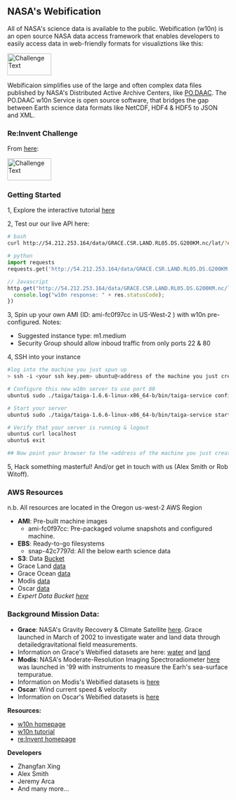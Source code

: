 ## NASA's Webification
All of NASA's science data is available to the public.  Webification (w10n) is an open source NASA data access framework that enables developers to easily access data in web-friendly formats for visualiztions like this:


<img src="https://raw.github.com/witoff/w10n/master/media/viz.png" width="400px;" alt="Challenge Text" style="width: 100px;height:50px;"/>

Webificaion simplifies use of the large and often complex data files published by NASA's Distributed Active Archive Centers, like [PO.DAAC](http://podaac.jpl.nasa.gov/).  The PO.DAAC w10n Service is open source software, that bridges the gap between Earth science data formats like NetCDF, HDF4 & HDF5 to JSON and XML.

### Re:Invent Challenge
From [here](http://reinvent.awsevents.com/hackathon.html):

<img src="https://raw.github.com/witoff/w10n/master/media/challenge.png" width="400px;" alt="Challenge Text" style="width: 100px;height:50px;"/>

### Getting Started
1, Explore the interactive tutorial [here](http://witoff.github.io/w10n/slides/index.html)

2, Test our our live API here:

```bash
# bash
curl http://54.212.253.164/data/GRACE.CSR.LAND.RL05.DS.G200KM.nc/lat/?output=json
```

```python
# python
import requests
requests.get('http://54.212.253.164/data/GRACE.CSR.LAND.RL05.DS.G200KM.nc/lat/?output=json')
```

```javascript
// Javascript
http.get("http://54.212.253.164/data/GRACE.CSR.LAND.RL05.DS.G200KM.nc/lat/?output=json", function(res) {
  console.log("w10n response: " + res.statusCode);
})
```

3, Spin up your own AMI (ID: ami-fc0f97cc in US-West-2 ) with w10n pre-configured.
Notes:
* Suggested instance type: m1.medium
* Security Group should allow inboud traffic from only ports 22 & 80


4, SSH into your instance
```bash
#log into the machine you just spun up
> ssh -i <your ssh key.pem> ubuntu@<address of the machine you just created>

# Configure this new w10n server to use port 80
ubuntu$ sudo ./taiga/taiga-1.6.6-linux-x86_64-b/bin/taiga-service config -p 80 -d /vol/data

# Start your server
ubuntu$ sudo ./taiga/taiga-1.6.6-linux-x86_64-b/bin/taiga-service start

# Verify that your server is running & logout
ubuntu$ curl localhost
ubuntu$ exit

## Now point your browser to the <address of the machine you just created> and interact with your favorite API!
```

5, Hack something masterful!  And/or get in touch with us (Alex Smith or Rob Witoff).


### AWS Resources
n.b. All resources are located in the Oregon us-west-2 AWS Region
* **AMI**: Pre-built machine images
  * ami-fc0f97cc: Pre-packaged volume snapshots and configured machine.
* **EBS**: Ready-to-go filesystems
  * snap-42c7797d: All the below earth science data
* **S3**: Data [Bucket](https://s3-us-west-2.amazonaws.com/w10n)
 * Grace Land [data](https://s3-us-west-2.amazonaws.com/w10n/grace-land.nc)
 * Grace Ocean [data](https://s3-us-west-2.amazonaws.com/w10n/grace-ocean.nc)
 * Modis [data](https://s3-us-west-2.amazonaws.com/w10n/modis.nc)
 * Oscar [data](https://s3-us-west-2.amazonaws.com/w10n/oscar.nc)
 * *Expert Data Bucket [here](https://s3-us-west-2.amazonaws.com/w10n-full)*

  
### Background Mission Data:
* **Grace**: NASA's Gravity Recovery & Climate Satellite [here](http://grace.jpl.nasa.gov/). Grace launched in March of 2002 to investigate water and land data through detailedgravitational field measurements.
 * Information on Grace's Webified datasets are here: [water](http://podaac.jpl.nasa.gov/dataset/TELLUS_OCEANEOF_NC_RL05) and [land](http://podaac.jpl.nasa.gov/dataset/TELLUS_LAND_NC_RL05)
* **Modis**: NASA's Moderate-Resolution Imaging Spectroradiometer [here](http://modis.gsfc.nasa.gov/) was launched in '99 with instruments to measure the Earh's sea-surface tempuratue.
 * Information on Modis's Webified datasets is [here](http://podaac.jpl.nasa.gov/dataset/JPL-L2P-MODIS_A?ids=&values=&search=ghrsst)
* **Oscar**: Wind current speed & velocity
 * Information on Oscar's Webified datasets is [here](http://podaac.jpl.nasa.gov/dataset/OSCAR_L4_OC_third-deg)

**Resources:**
* [w10n homepage](http://scifari.org/taiga/)
* [w10n tutorial](http://witoff.github.io/w10n/slides/index.html)
* [re:Invent homepage](http://reinvent.awsevents.com/hackathon.html)

**Developers**
* Zhangfan Xing
* Alex Smith
* Jeremy Arca
* And many more...
